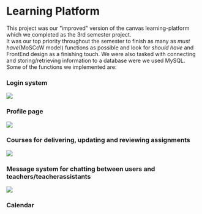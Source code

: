 # Learning Platform
This project was our "improved" version of the canvas learning-platform which we completed as the 3rd semester project.   
It was our top priority throughout the semester to finish as many as _must have_(MoSCoW model) functions as possible and look for _should have_ and FrontEnd design as a finishing touch. We were also tasked with connecting and storing/retrieving information to a database were we used MySQL. Some of the functions we implemented are: <br/>
### Login system  <br/>
![](https://i.gyazo.com/14c1edb7f45d9b7c0dc8874db794832b.png) <br/>
### Profile page <br/>
![](https://i.gyazo.com/d6de9842d20cc7f57c9c79de3c36c301.png) <br/>
### Courses for delivering, updating and reviewing assignments  <br/>
![](https://i.gyazo.com/fea937af27b6fefd49383fe3741e1f01.png) <br/>
### Message system for chatting between users and teachers/teacherassistants  <br/> 
![](https://i.gyazo.com/4da0c1e7d824f04ee3705a81fb4f13ad.png) <br/> 
### Calendar  <br/>
